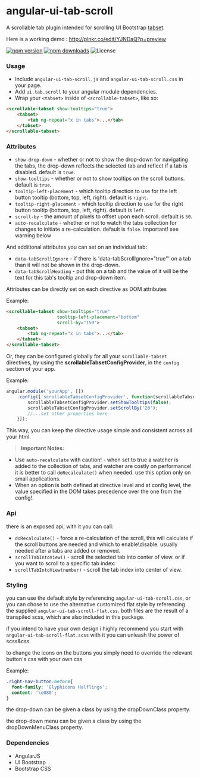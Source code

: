 angular-ui-tab-scroll
=====================

A scrollable tab plugin intended for scrolling UI Bootstrap [tabset](https://angular-ui.github.io/bootstrap/#/tabs).

Here is a working demo : http://plnkr.co/edit/YJNDaQ?p=preview

[![npm version](https://img.shields.io/npm/v/angular-ui-tab-scroll.svg?style=flat-square)](https://www.npmjs.com/package/angular-ui-tab-scroll)
[![npm downloads](https://img.shields.io/npm/dm/angular-ui-tab-scroll.svg?style=flat-square)](http://npm-stat.com/charts.html?package=angular-ui-tab-scroll&from=2015-01-01)
![License](https://img.shields.io/badge/License-MIT-blue.svg?style=flat-square)

### Usage
* Include `angular-ui-tab-scroll.js` and `angular-ui-tab-scroll.css` in your page.
* Add `ui.tab.scroll` to your angular module dependencies.
* Wrap your `<tabset>` inside of `<scrollable-tabset>`, like so:

```html
<scrollable-tabset show-tooltips="true">
	<tabset>
		<tab ng-repeat="x in tabs">...</tab>
	</tabset>
</scrollable-tabset>
```

### Attributes
* `show-drop-down` - whether or not to show the drop-down for navigating the tabs, the drop-down reflects the selected tab and reflect if a tab is disabled.  default is `true`.
* `show-tooltips` - whether or not to show tooltips on the scroll buttons. default is `true`.
* `tooltip-left-placement` - which tooltip direction to use for the left button tooltip (bottom, top, left, right). default is `right`.
* `tooltip-right-placement` - which tooltip direction to use for the right button tooltip (bottom, top, left, right). default is `left`.
* `scroll-by` - the amount of pixels to offset upon each scroll. default is `50`.
* `auto-recalculate` - whether or not to watch the tabs collection for changes to initiate a re-calculation. default is `false`. important! see warning below

And additional attributes you can set on an individual tab:
* `data-tabScrollIgnore` - if there is 'data-tabScrollIgnore="true"' on a tab than it will not be shown in the drop-down.
* `data-tabScrollHeading` - put this on a tab and the value of it will be the text for this tab's tooltip and drop-down item.

Attributes can be directly set on each directive as DOM attributes

Example:
```html
<scrollable-tabset show-tooltips="true"
	               tooltip-left-placement="bottom"
	               scroll-by="150">
	<tabset>
		<tab ng-repeat="x in tabs">...</tab>
	</tabset>
</scrollable-tabset>
```

Or, they can be configured globally for all your `scrollable-tabset` directives, by using the **scrollableTabsetConfigProvider**, in the `config` section of your app.

Example:
```javascript
angular.module('yourApp', [])
	.config(['scrollableTabsetConfigProvider', function(scrollableTabsetConfigProvider){
		scrollableTabsetConfigProvider.setShowTooltips(false);
		scrollableTabsetConfigProvider.setScrollBy('20');
		//...set other properties here
	}]);
```

This way, you can keep the directive usage simple and consistent across all your html.

> **Important Notes:**
* Use `auto-recalculate` with caution! - when set to true a watcher is added to the collection of tabs, and watcher are costly on performance! it is better to call `doRecalculate()` when needed. use this option only on small applications.
* When an option is both defined at directive level and at config level, the value specified in the DOM takes precedence over the one from the config!.


### Api
there is an exposed api, with it you can call:
* `doRecalculate()` - force a re-calculation of the scroll, this will calculate if the scroll buttons are needed and which to enable\disable. usually needed after a tabs are added or removed.
* `scrollTabIntoView()` - scroll the selected tab into center of view. or if you want to scroll to a specific tab index:
* `scrollTabIntoView(number)` - scroll the tab index into center of view.

### Styling
you can use the default style by referencing `angular-ui-tab-scroll.css`, or you can chose to use the alternative customized flat style by referencing the supplied `angular-ui-tab-scroll-flat.css`.
both files are the result of a transpiled scss, which are also included in this package.

if you intend to have your own design i highly recommend you start with `angular-ui-tab-scroll-flat.scss` with it you can unleash the power of scss&css.

to change the icons on the buttons you simply need to override the relevant button's css with your own css

Example:
```css
.right-nav-button:before{
  font-family: 'Glyphicons Halflings';
  content: '\e080';
}
```
the drop-down can be given a class by using the dropDownClass property.

the drop-down menu can be given a class by using the dropDownMenuClass property.

### Dependencies
* AngularJS
* UI Bootstrap
* Bootstrap CSS